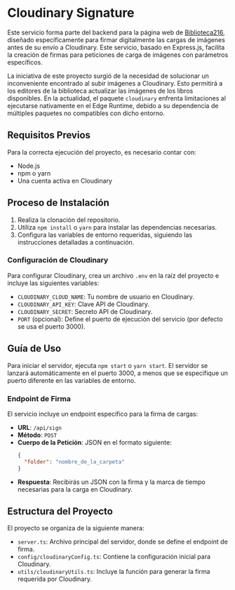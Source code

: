 # Cloudinary Signature

Este servicio forma parte del backend para la página web de [Biblioteca216](https://216.caefisica.com/), diseñado específicamente para firmar digitalmente las cargas de imágenes antes de su envío a Cloudinary. Este servicio, basado en Express.js, facilita la creación de firmas para peticiones de carga de imágenes con parámetros específicos.

La iniciativa de este proyecto surgió de la necesidad de solucionar un inconveniente encontrado al subir imágenes a Cloudinary. Esto permitirá a los editores de la biblioteca actualizar las imágenes de los libros disponibles. En la actualidad, el paquete `cloudinary` enfrenta limitaciones al ejecutarse nativamente en el Edge Runtime, debido a su dependencia de múltiples paquetes no compatibles con dicho entorno.

## Requisitos Previos

Para la correcta ejecución del proyecto, es necesario contar con:

- Node.js
- npm o yarn
- Una cuenta activa en Cloudinary

## Proceso de Instalación

1. Realiza la clonación del repositorio.
2. Utiliza `npm install` o `yarn` para instalar las dependencias necesarias.
3. Configura las variables de entorno requeridas, siguiendo las instrucciones detalladas a continuación.

### Configuración de Cloudinary

Para configurar Cloudinary, crea un archivo `.env` en la raíz del proyecto e incluye las siguientes variables:

- `CLOUDINARY_CLOUD_NAME`: Tu nombre de usuario en Cloudinary.
- `CLOUDINARY_API_KEY`: Clave API de Cloudinary.
- `CLOUDINARY_SECRET`: Secreto API de Cloudinary.
- `PORT` (opcional): Define el puerto de ejecución del servicio (por defecto se usa el puerto 3000).

## Guía de Uso

Para iniciar el servidor, ejecuta `npm start` o `yarn start`. El servidor se lanzará automáticamente en el puerto 3000, a menos que se especifique un puerto diferente en las variables de entorno.

### Endpoint de Firma

El servicio incluye un endpoint específico para la firma de cargas:

- **URL**: `/api/sign`
- **Método**: `POST`
- **Cuerpo de la Petición**: JSON en el formato siguiente:
  ```json
  {
    "folder": "nombre_de_la_carpeta"
  }
  ```
- **Respuesta**: Recibirás un JSON con la firma y la marca de tiempo necesarias para la carga en Cloudinary.

## Estructura del Proyecto

El proyecto se organiza de la siguiente manera:

- `server.ts`: Archivo principal del servidor, donde se define el endpoint de firma.
- `config/cloudinaryConfig.ts`: Contiene la configuración inicial para Cloudinary.
- `utils/cloudinaryUtils.ts`: Incluye la función para generar la firma requerida por Cloudinary.
